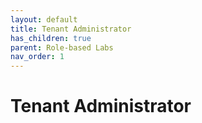 ```yaml
---
layout: default
title: Tenant Administrator
has_children: true
parent: Role-based Labs
nav_order: 1
---
```


# Tenant Administrator